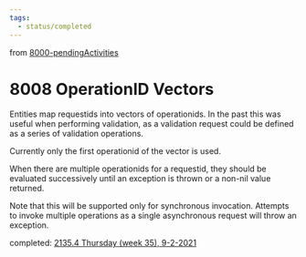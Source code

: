 ```yaml
---
tags:
  - status/completed
---
```

from [8000-pendingActivities](8000-pendingActivities.md)
# 8008 OperationID Vectors
Entities map requestids into vectors of operationids. In the past this was useful when performing validation, as a validation request could be defined as a series of validation operations.

Currently only the first operationid of the vector is used.

When there are multiple operationids for a requestid, they should be evaluated successively until an exception is thrown or a non-nil value returned.

Note that this will be supported only for synchronous invocation. Attempts to invoke multiple operations as a single asynchronous request will throw an exception.

completed: [2135.4 Thursday (week 35), 9-2-2021](2135.4%20Thursday%20(week%2035),%209-2-2021.md)